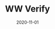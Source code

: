 ---
title: "WW Verify"
externalUrl: "https://github.com/tomasff/wwv"
date: 2020-11-01
summary: "✅ A Discord bot that verifies affiliation with the University of Warwick"
showReadingTime: false
_build:
  render: "never"
---